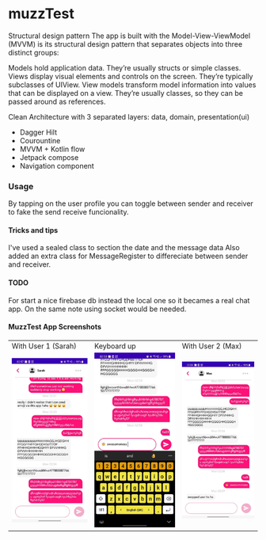 # muzzTest
Structural design pattern
The app is built with the Model-View-ViewModel (MVVM) is its structural design pattern that separates objects into three distinct groups:

Models hold application data. They’re usually structs or simple classes.
Views display visual elements and controls on the screen. They’re typically subclasses of UIView.
View models transform model information into values that can be displayed on a view. They’re usually classes, so they can be passed around as references.

Clean Architecture with 3 separated layers: data, domain, presentation(ui)
- Dagger Hilt
- Courountine
- MVVM + Kotlin flow
- Jetpack compose
- Navigation component

### Usage

By tapping on the user profile you can toggle between sender and receiver to fake the send receive funcionality.

#### Tricks and tips

I've used a sealed class to section the date and the message data
Also added an extra class for MessageRegister to differeciate between sender and receiver.

#### TODO
For start a nice firebase db instead the local one so it becames a real chat app.
On the same note using socket would be needed.

#### MuzzTest App Screenshots

<table>
  <tr>
    <td>With User 1 (Sarah)</td>
     <td>Keyboard up</td>
     <td>With User 2 (Max)</td>
  </tr>
  <tr>
    <td><img src="/assets/screenshots/Screenshot_1.jpg" width=400></td>
    <td><img src="/assets/screenshots/Screenshot_2.jpg" width=400></td>
    <td><img src="/assets/screenshots/Screenshot_3.jpg" width=400></td>
  </tr>
 </table>
